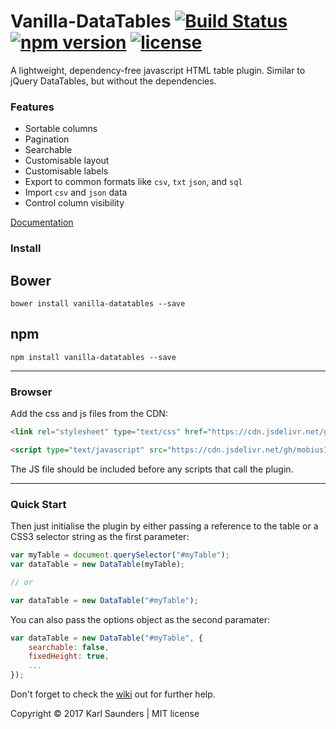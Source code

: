 # Vanilla-DataTables [![Build Status](https://travis-ci.org/Mobius1/Vanilla-DataTables.svg?branch=master)](https://travis-ci.org/Mobius1/Vanilla-DataTables) [![npm version](https://badge.fury.io/js/vanilla-datatables.svg)](https://badge.fury.io/js/vanilla-datatables) [![license](https://img.shields.io/github/license/mashape/apistatus.svg)](https://github.com/Mobius1/Vanilla-DataTables/blob/master/LICENSE)
A lightweight, dependency-free javascript HTML table plugin. Similar to jQuery DataTables, but without the dependencies.

### Features

* Sortable columns
* Pagination
* Searchable
* Customisable layout
* Customisable labels
* Export to common formats like `csv`, `txt` `json`, and `sql`
* Import `csv` and `json` data
* Control column visibility


[Documentation](https://github.com/Mobius1/Vanilla-DataTables/wiki)


### Install

## Bower
```
bower install vanilla-datatables --save
```

## npm
```
npm install vanilla-datatables --save
```

---

### Browser

Add the css and js files from the CDN:

```html
<link rel="stylesheet" type="text/css" href="https://cdn.jsdelivr.net/gh/mobius1/vanilla-Datatables@latest/vanilla-dataTables.min.css">

<script type="text/javascript" src="https://cdn.jsdelivr.net/gh/mobius1/vanilla-Datatables@latest/vanilla-dataTables.min.js"></script>
```

The JS file should be included before any scripts that call the plugin.

---

### Quick Start

Then just initialise the plugin by either passing a reference to the table or a CSS3 selector string as the first parameter:

```javascript
var myTable = document.querySelector("#myTable");
var dataTable = new DataTable(myTable);

// or

var dataTable = new DataTable("#myTable");

```

You can also pass the options object as the second paramater:

```javascript
var dataTable = new DataTable("#myTable", {
	searchable: false,
	fixedHeight: true,
	...
});
```

Don't forget to check the [wiki](https://github.com/Mobius1/Vanilla-DataTables/wiki) out for further help.

Copyright © 2017 Karl Saunders | MIT license